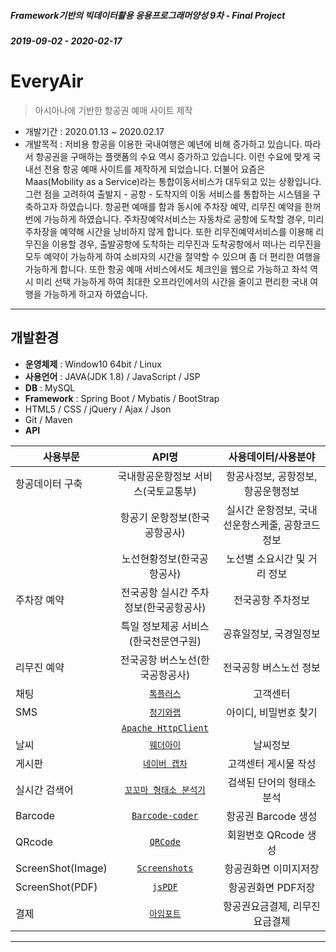 ##### Framework기반의 빅데이터활용 응용프로그래머양성 9차 - Final Project
##### 2019-09-02 -	2020-02-17

# EveryAir
> 아시아나에 기반한 항공권 예매 사이트 제작 
- 개발기간 : 2020.01.13 ~ 2020.02.17
- 개발목적 : 저비용 항공을 이용한 국내여행은 예년에 비해 증가하고 있습니다. 따라서 항공권을 구매하는 플랫폼의 수요 역시 증가하고 있습니다. 이런 수요에 맞게 국내선 전용 항공 예매 사이트를 제작하게 되었습니다. 더불어 요즘은 Maas(Mobility as a Service)라는 통합이동서비스가 대두되고 있는 상황입니다. 그런 점을 고려하여 출발지 - 공항 - 도착지의 이동 서비스를 통합하는 시스템을 구축하고자 하였습니다. 항공편 예매를 함과 동시에 주차장 예약, 리무진 예약을 한꺼번에 가능하게 하였습니다. 주차장예약서비스는 자동차로 공항에 도착할 경우, 미리 주차장을 예약해 시간을 낭비하지 않게 합니다. 또한 리무진예약서비스를 이용해 리무진을 이용할 경우, 출발공항에 도착하는 리무진과 도착공항에서 떠나는 리무진을 모두 예약이 가능하게 하여 소비자의 시간을 절약할 수 있으며 좀 더 편리한 여행을 가능하게 합니다. 또한 항공 예매 서비스에서도 체크인을 웹으로 가능하고 좌석 역시 미리 선택 가능하게 하여 최대한 오프라인에서의 시간을 줄이고 편리한 국내 여행을 가능하게 하고자 하였습니다.

---

## 개발환경

- **운영체제** : Window10 64bit / Linux
- **사용언어** : JAVA(JDK 1.8) / JavaScript / JSP 
- **DB** : MySQL
- **Framework** : Spring Boot / Mybatis / BootStrap
- HTML5 / CSS / jQuery / Ajax / Json
- Git / Maven
- **API** 

| 사용부문 | API명 | 사용데이터/사용분야 |
|---|:---:|:---:|
| 항공데이터 구축 | 국내항공운항정보 서비스(국토교통부) | 항공사정보, 공항정보, 항공운행정보 |
|  | 항공기 운항정보(한국공항공사) | 실시간 운항정보, 국내선운항스케줄, 공항코드정보 |
|  | 노선현황정보(한국공항공사) | 노선별 소요시간 및 거리 정보 |
| 주차장 예약 | 전국공항 실시간 주차정보(한국공항공사) | 전국공항 주차정보 |
| | 특일 정보제공 서비스(한국천문연구원) | 공휴일정보, 국경일정보 |
| 리무진 예약 | 전국공항 버스노선(한국공항공사) | 전국공항 버스노선 정보 |
| 채팅 | <a href='https://tocplus.co.kr/' target="_blank">`톡플러스`</a>  | 고객센터 |
| SMS | <a href='https://www.bluehouselab.com/sms' target="_blank">`청기와랩`</a> | 아이디, 비밀번호 찾기 |
|  | <a href='https://mvnrepository.com/artifact/org.apache.httpcomponents/httpclient' target="_blank">`Apache HttpClient`</a> |  |
| 날씨 | <a href='https://www.weatheri.co.kr' target="_blank">`웨더아이`</a> | 날씨정보 |
| 게시판 |  <a href='https://developers.naver.com/products/captcha/' target="_blank">`네이버 캡차`</a> | 고객센터 게시물 작성 |
| 실시간 검색어 | <a href='http://kkma.snu.ac.kr' target="_blank">`꼬꼬마 형태소 분석기`</a> | 검색된 단어의 형태소 분석 |
| Barcode | <a href='https://barcode-coder.com/en/' target="_blank">`Barcode-coder`</a> | 항공권 Barcode 생성 |
| QRcode | <a href='https://github.com/davidshimjs/qrcodejs' target="_blank">`QRCode`</a> | 회원번호 QRcode 생성 |
| ScreenShot(Image) | <a href='https://html2canvas.hertzen.com/' target="_blank">`Screenshots`</a> | 항공권화면 이미지저장 |
| ScreenShot(PDF) | <a href='https://github.com/MrRio/jsPDF' target="_blank">`jsPDF`</a> | 항공권화면 PDF저장 |
| 결제 | <a href='https://www.iamport.kr' target="_blank">`아임포트`</a> | 항공권요금결제, 리무진요금결제 |


---
